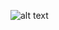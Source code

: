 ![alt text](https://cdn.discordapp.com/attachments/624405523948765184/929258052778086420/highlandslogo2.png)






